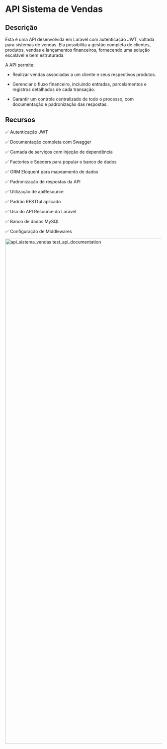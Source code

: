 # API Sistema de Vendas

## Descrição

Esta é uma API desenvolvida em Laravel com autenticação JWT, voltada para sistemas de vendas.
Ela possibilita a gestão completa de clientes, produtos, vendas e lançamentos financeiros, fornecendo uma solução escalável e bem estruturada.

A API permite:

- Realizar vendas associadas a um cliente e seus respectivos produtos.

- Gerenciar o fluxo financeiro, incluindo entradas, parcelamentos e registros detalhados de cada transação.

- Garantir um controle centralizado de todo o processo, com documentação e padronização das respostas.

## Recursos

✅ Autenticação JWT

✅ Documentação completa com Swagger

✅ Camada de serviços com injeção de dependência

✅ Factories e Seeders para popular o banco de dados

✅ ORM Eloquent para mapeamento de dados

✅ Padronização de respostas da API

✅ Utilização de apiResource

✅ Padrão RESTful aplicado

✅ Uso do API Resource do Laravel

✅ Banco de dados MySQL

✅ Configuração de Middlewares

<img width="1533" height="1626" alt="api_sistema_vendas test_api_documentation" src="https://github.com/user-attachments/assets/f959b2b1-f208-4c08-baef-29af286aaa98" />
